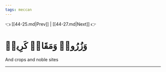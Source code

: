 ```yaml
---
tags: meccan
---
```


👈 [[44-25.md|Prev]] | [[44-27.md|Next]] 👉

# وَزُرُوعٖ وَمَقَامٖ كَرِيمٖ

And crops and noble sites

---

